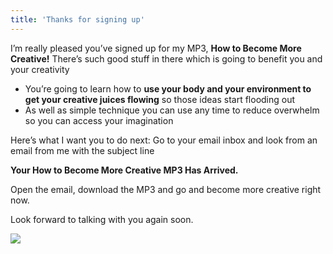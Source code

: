 ```yaml
---
title: 'Thanks for signing up'
---
```


[comment]: # (YouTube video QDnDZTjizOU should go here)

<div id="thanks_text">

I’m really pleased you’ve signed up for my MP3, **How to Become More Creative!** There’s such good stuff in there which is going to benefit you and your creativity

* You’re going to learn how to **use your body and your environment to get your creative juices flowing** so those ideas start flooding out
* As well as simple technique you can use any time to reduce overwhelm so you can access your imagination

Here’s what I want you to do next: Go to your email inbox and look from an email from me with the subject line

**Your How to Become More Creative MP3 Has Arrived.**

Open the email, download the MP3 and go and become more creative right now.

Look forward to talking with you again soon.

<div>

<div id="thanks_pic">

<img src="/images/rachel_frame.png"/>

</div>
